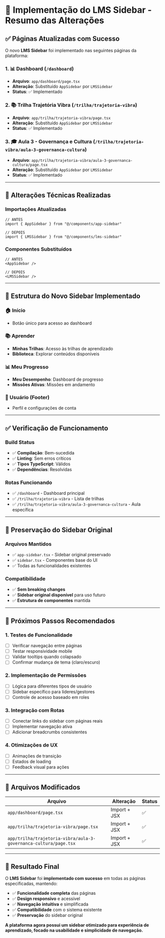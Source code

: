# 🚀 Implementação do LMS Sidebar - Resumo das Alterações

## ✅ **Páginas Atualizadas com Sucesso**

O novo **LMS Sidebar** foi implementado nas seguintes páginas da plataforma:

### 1. **📊 Dashboard** (`/dashboard`)
- **Arquivo**: `app/dashboard/page.tsx`
- **Alteração**: Substituído `AppSidebar` por `LMSSidebar`
- **Status**: ✅ Implementado

### 2. **📚 Trilha Trajetória Vibra** (`/trilha/trajetoria-vibra`)
- **Arquivo**: `app/trilha/trajetoria-vibra/page.tsx`
- **Alteração**: Substituído `AppSidebar` por `LMSSidebar`
- **Status**: ✅ Implementado

### 3. **🎓 Aula 3 - Governança e Cultura** (`/trilha/trajetoria-vibra/aula-3-governanca-cultura`)
- **Arquivo**: `app/trilha/trajetoria-vibra/aula-3-governanca-cultura/page.tsx`
- **Alteração**: Substituído `AppSidebar` por `LMSSidebar`
- **Status**: ✅ Implementado

---

## 🔧 **Alterações Técnicas Realizadas**

### **Importações Atualizadas**
```tsx
// ANTES
import { AppSidebar } from "@/components/app-sidebar"

// DEPOIS
import { LMSSidebar } from "@/components/lms-sidebar"
```

### **Componentes Substituídos**
```tsx
// ANTES
<AppSidebar />

// DEPOIS
<LMSSidebar />
```

---

## 🎯 **Estrutura do Novo Sidebar Implementado**

### **🏠 Início**
- Botão único para acesso ao dashboard

### **📚 Aprender**
- **Minhas Trilhas**: Acesso às trilhas de aprendizado
- **Biblioteca**: Explorar conteúdos disponíveis

### **📊 Meu Progresso**
- **Meu Desempenho**: Dashboard de progresso
- **Missões Ativas**: Missões em andamento

### **👤 Usuário** (Footer)
- Perfil e configurações de conta

---

## ✅ **Verificação de Funcionamento**

### **Build Status**
- ✅ **Compilação**: Bem-sucedida
- ✅ **Linting**: Sem erros críticos
- ✅ **Tipos TypeScript**: Válidos
- ✅ **Dependências**: Resolvidas

### **Rotas Funcionando**
- ✅ `/dashboard` - Dashboard principal
- ✅ `/trilha/trajetoria-vibra` - Lista de trilhas
- ✅ `/trilha/trajetoria-vibra/aula-3-governanca-cultura` - Aula específica

---

## 🔄 **Preservação do Sidebar Original**

### **Arquivos Mantidos**
- ✅ `app-sidebar.tsx` - Sidebar original preservado
- ✅ `sidebar.tsx` - Componentes base do UI
- ✅ Todas as funcionalidades existentes

### **Compatibilidade**
- ✅ **Sem breaking changes**
- ✅ **Sidebar original disponível** para uso futuro
- ✅ **Estrutura de componentes** mantida

---

## 🚀 **Próximos Passos Recomendados**

### **1. Testes de Funcionalidade**
- [ ] Verificar navegação entre páginas
- [ ] Testar responsividade mobile
- [ ] Validar tooltips quando colapsado
- [ ] Confirmar mudança de tema (claro/escuro)

### **2. Implementação de Permissões**
- [ ] Lógica para diferentes tipos de usuário
- [ ] Sidebar específico para líderes/gestores
- [ ] Controle de acesso baseado em roles

### **3. Integração com Rotas**
- [ ] Conectar links do sidebar com páginas reais
- [ ] Implementar navegação ativa
- [ ] Adicionar breadcrumbs consistentes

### **4. Otimizações de UX**
- [ ] Animações de transição
- [ ] Estados de loading
- [ ] Feedback visual para ações

---

## 📁 **Arquivos Modificados**

| Arquivo | Alteração | Status |
|---------|-----------|---------|
| `app/dashboard/page.tsx` | Import + JSX | ✅ |
| `app/trilha/trajetoria-vibra/page.tsx` | Import + JSX | ✅ |
| `app/trilha/trajetoria-vibra/aula-3-governanca-cultura/page.tsx` | Import + JSX | ✅ |

---

## 🎉 **Resultado Final**

O **LMS Sidebar** foi **implementado com sucesso** em todas as páginas especificadas, mantendo:

- ✅ **Funcionalidade completa** das páginas
- ✅ **Design responsivo** e acessível
- ✅ **Navegação intuitiva** e simplificada
- ✅ **Compatibilidade** com o sistema existente
- ✅ **Preservação** do sidebar original

**A plataforma agora possui um sidebar otimizado para experiência de aprendizado, focado na usabilidade e simplicidade de navegação.** 